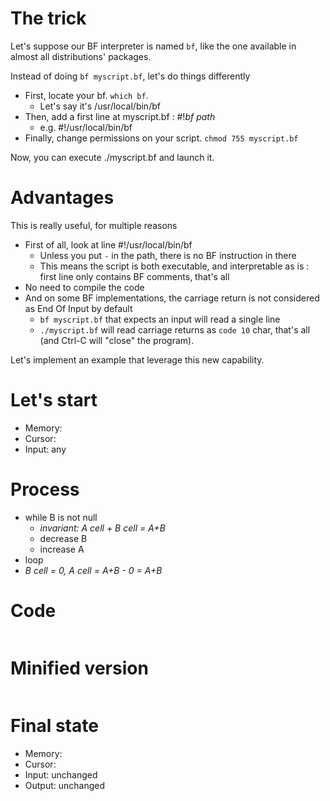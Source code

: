 # The trick

Let's suppose our BF interpreter is named `bf`, like the one available in almost all distributions' packages.

Instead of doing `bf myscript.bf`, let's do things differently

* First, locate your bf. `which bf`.
  * Let's say it's /usr/local/bin/bf 
* Then, add a first line at myscript.bf : #!_bf path_
  * e.g. #!/usr/local/bin/bf
* Finally, change permissions on your script. `chmod 755 myscript.bf`

Now, you can execute ./myscript.bf and launch it.

# Advantages

This is really useful, for multiple reasons
* First of all, look at line #!/usr/local/bin/bf
  * Unless you put `-` in the path, there is no BF instruction in there
  * This means the script is both executable, and interpretable as is : first line only contains BF comments, that's all
* No need to compile the code
* And on some BF implementations, the carriage return is not considered as End Of Input by default
  * `bf myscript.bf` that expects an input will read a single line
  * `./myscript.bf` will read carriage returns as `code 10` char, that's all (and Ctrl-C will "close" the program).

Let's implement an example that leverage this new capability.

# Let's start

* Memory: 
* Cursor: 
* Input: any

# Process

* while B is not null
  * _invariant: A cell + B cell = A+B_ 
  * decrease B
  * increase A
* loop
* _B cell = 0, A cell = A+B - 0 = A+B_ 

# Code
```
```

# Minified version
```
```

# Final state

* Memory: 
* Cursor: 
* Input: unchanged
* Output: unchanged
